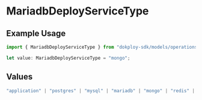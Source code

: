 # MariadbDeployServiceType

## Example Usage

```typescript
import { MariadbDeployServiceType } from "dokploy-sdk/models/operations";

let value: MariadbDeployServiceType = "mongo";
```

## Values

```typescript
"application" | "postgres" | "mysql" | "mariadb" | "mongo" | "redis" | "compose"
```